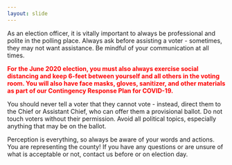 ```yaml
---
layout: slide
---
```


As an election officer, it is vitally important to always be professional and polite in the polling place. Always ask before assisting a voter - sometimes, they may not want assistance. Be mindful of your communication at all times.

<span style="color:red;"><strong>For the June 2020 election, you must also always exercise social distancing and keep 6-feet between yourself and all others in the voting room. You will also have face masks, gloves, sanitizer, and other materials as part of our Contingency Response Plan for COVID-19.</strong></span>

You should never tell a voter that they cannot vote - instead, direct them to the Chief or Assistant Chief, who can offer them a provisional ballot. Do not touch voters without their permission. Avoid all political topics, especially anything that may be on the ballot.

Perception is everything, so always be aware of your words and actions. You are representing the county! If you have any questions or are unsure of what is acceptable or not, contact us before or on election day.
